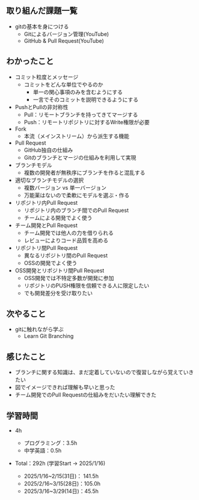 ## 取り組んだ課題一覧
- gitの基本を身につける
  - Gitによるバージョン管理(YouTube)
  - GitHub & Pull Request(YouTube)
## わかったこと
- コミット粒度とメッセージ
    - コミットをどんな単位でやるのか
        - 単一の関心事項のみを含むようにする
        - 一言でそのコミットを説明できるようにする
- PushとPullの非対称性
    - Pull：リモートブランチを持ってきてマージする
    - Push：リモートリポジトリに対するWrite権限が必要
- Fork
    - 本流（メインストリーム）から派生する機能
- Pull Request
    - GitHub独自の仕組み
    - Gitのブランチとマージの仕組みを利用して実現
- ブランチモデル
    - 複数の開発者が無秩序にブランチを作ると混乱する
- 適切なブランチモデルの選択
    - 複数バージョン vs 単一バージョン
    - 万能薬はないので柔軟にモデルを選ぶ・作る
- リポジトリ内Pull Request
    - リポジトリ内のブランチ間でのPull Request
    - チームによる開発でよく使う
- チーム開発とPull Request
    - チーム開発では他人の力を借りられる
    - レビューによりコード品質を高める
- リポジトリ間Pull Request
    - 異なるリポジトリ間のPull Request
    - OSSの開発でよく使う
- OSS開発とリポジトリ間Pull Request
    - OSS開発では不特定多数が開発に参加
    - リポジトリのPUSH権限を信頼できる人に限定したい
    - でも開発差分を受け取りたい
## 次やること
- gitに触れながら学ぶ
  - Learn Git Branching
## 感じたこと
- ブランチに関する知識は、まだ定着していないので復習しながら覚えていきたい
- 図でイメージできれば理解も早いと思った
- チーム開発でのPull Requestの仕組みをだいたい理解できた
## 学習時間
- 4h
  - プログラミング：3.5h
  - 中学英語：0.5h

- Total：292h (学習Start → 2025/1/16)
  - 2025/1/16~2/15(31日)： 141.5h
  - 2025/2/16~3/15(28日)：105.0h
  - 2025/3/16~3/29(14日)：45.5h